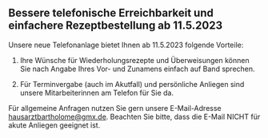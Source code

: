 ## Bessere telefonische Erreichbarkeit und einfachere Rezeptbestellung ab 11.5.2023

Unsere neue Telefonanlage bietet Ihnen ab 11.5.2023 folgende Vorteile:

1. Ihre Wünsche für Wiederholungsrezepte und Überweisungen können Sie nach Angabe Ihres Vor- und Zunamens einfach auf Band sprechen. 

2. Für Terminvergabe (auch im Akutfall) und persönliche Anliegen sind unsere Mitarbeiterinnen am Telefon für Sie da.

Für allgemeine Anfragen nutzen Sie gern unsere E-Mail-Adresse [hausarztbartholome@gmx.de](mailto:hausarztbartholome@gmx.de). Beachten Sie bitte, dass die E-Mail NICHT für akute Anliegen geeignet ist.
 

